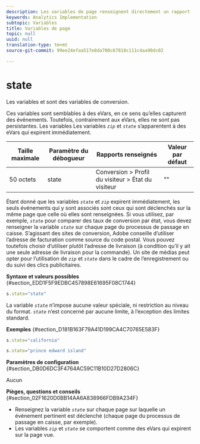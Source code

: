 ```yaml
---
description: Les variables de page renseignent directement un rapport (pageName, props de liste, variables de liste, etc.).
keywords: Analytics Implementation
subtopic: Variables
title: Variables de page
topic: null
uuid: null
translation-type: tm+mt
source-git-commit: 99ee24efaa517e8da700c67818c111c4aa90dc02

---
```



# state

Les variables  et  sont des variables de conversion.


<!-- 

state.xml

 -->

Ces variables sont semblables à des eVars, en ce sens qu’elles capturent des événements. Toutefois, contrairement aux eVars, elles ne sont pas persistantes. Les variables Les variables *`zip`* et *`state`* s’apparentent à des eVars qui expirent immédiatement.

| Taille maximale | Paramètre du débogueur | Rapports renseignés | Valeur par défaut |
|---|---|---|---|
| 50 octets | state | Conversion &gt; Profil du visiteur &gt; État du visiteur | "" |

Étant donné que les variables *`state`* et *`zip`* expirent immédiatement, les seuls événements qui y sont associés sont ceux qui sont déclenchés sur la même page que celle où elles sont renseignées. Si vous utilisez, par exemple, *`state`* pour comparer des taux de conversion par état, vous devez renseigner la variable *`state`* sur chaque page du processus de passage en caisse. S’agissant des sites de conversion, Adobe conseille d’utiliser l’adresse de facturation comme source du code postal. Vous pouvez toutefois choisir d’utiliser plutôt l’adresse de livraison (à condition qu’il y ait une seule adresse de livraison pour la commande). Un site de médias peut opter pour l’utilisation de *`zip`* et *`state`* dans le cadre de l’enregistrement ou du suivi des clics publicitaires.

**Syntaxe et valeurs possibles** {#section_EDD1F5F9EDBC457898E61695F08C1744}

```js
s.state="state"
```

La variable *`state`* n’impose aucune valeur spéciale, ni restriction au niveau du format. *`state`* n’est concerné par aucune limite, à l’exception des limites standard.

**Exemples** {#section_D181B163F79A41D199CA4C70765E583F}

```js
s.state="california" 
```

```js
s.state="prince edward island"
```

**Paramètres de configuration** {#section_DB0D6DC3F4764AC59C11B10D27D2806C}

Aucun

**Pièges, questions et conseils** {#section_02F1620D0BB14AA6A838966FDB9A234F}

* Renseignez la variable *`state`* sur chaque page sur laquelle un événement pertinent est déclenché (chaque page du processus de passage en caisse, par exemple).
* Les variables *`zip`* et *`state`* se comportent comme des eVars qui expirent sur la page vue.
